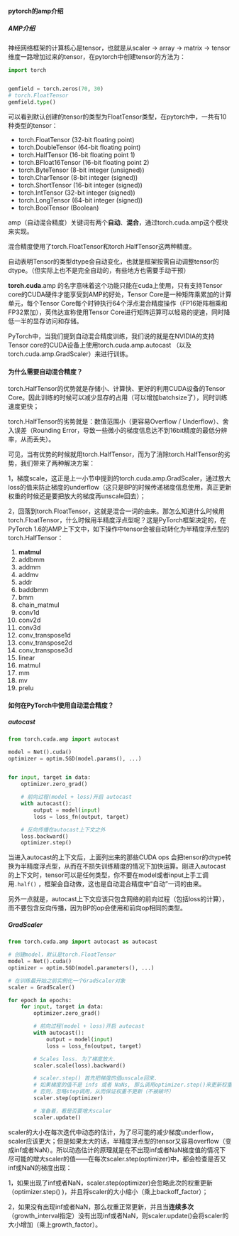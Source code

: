 #### pytorch的amp介绍

##### AMP介绍

神经网络框架的计算核心是tensor，也就是从scaler -> array -> matrix -> tensor 维度一路增加过来的tensor，在pytorch中创建tensor的方法为：

```python
import torch


gemfield = torch.zeros(70, 30)
# torch.FloatTensor
gemfield.type()
```

可以看到默认创建的tensor的类型为FloatTensor类型，在pytorch中，一共有10种类型的tensor：

- torch.FloatTensor (32-bit floating point)
- torch.DoubleTensor (64-bit floating point)
- torch.HalfTensor (16-bit floating point 1)
- torch.BFloat16Tensor (16-bit floating point 2)
- torch.ByteTensor (8-bit integer (unsigned))
- torch.CharTensor (8-bit integer (signed))
- torch.ShortTensor (16-bit integer (signed))
- torch.IntTensor (32-bit integer (signed))
- torch.LongTensor (64-bit integer (signed))
- torch.BoolTensor (Boolean)

amp（自动混合精度）关键词有两个**自动**、**混合**，通过torch.cuda.amp这个模块来实现。

混合精度使用了torch.FloatTensor和torch.HalfTensor这两种精度。

自动表明Tensor的类型dtype会自动变化，也就是框架按需自动调整tensor的dtype。（但实际上也不是完全自动的，有些地方也需要手动干预）

**torch.cuda**.amp 的名字意味着这个功能只能在cuda上使用，只有支持Tensor core的CUDA硬件才能享受到AMP的好处，Tensor Core是一种矩阵乘累加的计算单元，每个Tensor Core每个时钟执行64个浮点混合精度操作（FP16矩阵相乘和FP32累加），英伟达宣称使用Tensor Core进行矩阵运算可以轻易的提速，同时降低一半的显存访问和存储。

PyTorch中，当我们提到自动混合精度训练，我们说的就是在NVIDIA的支持Tensor core的CUDA设备上使用torch.cuda.amp.autocast （以及torch.cuda.amp.GradScaler）来进行训练。

#### 为什么需要自动混合精度？

torch.HalfTensor的优势就是存储小、计算快、更好的利用CUDA设备的Tensor Core。因此训练的时候可以减少显存的占用（可以增加batchsize了），同时训练速度更快；

torch.HalfTensor的劣势就是：数值范围小（更容易Overflow / Underflow）、舍入误差（Rounding Error，导致一些微小的梯度信息达不到16bit精度的最低分辨率，从而丢失）。

可见，当有优势的时候就用torch.HalfTensor，而为了消除torch.HalfTensor的劣势，我们带来了两种解决方案：

1，梯度scale，这正是上一小节中提到的torch.cuda.amp.GradScaler，通过放大loss的值来防止梯度的underflow（这只是BP的时候传递梯度信息使用，真正更新权重的时候还是要把放大的梯度再unscale回去）；

2，回落到torch.FloatTensor，这就是混合一词的由来。那怎么知道什么时候用torch.FloatTensor，什么时候用半精度浮点型呢？这是PyTorch框架决定的，在PyTorch 1.6的AMP上下文中，如下操作中tensor会被自动转化为半精度浮点型的torch.HalfTensor：

1. __matmul__
2. addbmm
3. addmm
4. addmv
5. addr
6. baddbmm
7. bmm
8. chain_matmul
9. conv1d
10. conv2d
11. conv3d
12. conv_transpose1d
13. conv_transpose2d
14. conv_transpose3d
15. linear
16. matmul
17. mm
18. mv
19. prelu

#### 如何在PyTorch中使用自动混合精度？

##### autocast

```python
from torch.cuda.amp import autocast

model = Net().cuda()
optimizer = optim.SGD(model.params(), ...)


for input, target in data:
    optimizer.zero_grad()

    # 前向过程(model + loss)开启 autocast
    with autocast():
        output = model(input)
        loss = loss_fn(output, target)

    # 反向传播在autocast上下文之外
    loss.backward()
    optimizer.step()
```

当进入autocast的上下文后，上面列出来的那些CUDA ops 会把tensor的dtype转换为半精度浮点型，从而在不损失训练精度的情况下加快运算。刚进入autocast的上下文时，tensor可以是任何类型，你不要在model或者input上手工调用`.half()` ，框架会自动做，这也是自动混合精度中“自动”一词的由来。

另外一点就是，autocast上下文应该只包含网络的前向过程（包括loss的计算），而不要包含反向传播，因为BP的op会使用和前向op相同的类型。

##### GradScaler

```python
from torch.cuda.amp import autocast as autocast

# 创建model，默认是torch.FloatTensor
model = Net().cuda()
optimizer = optim.SGD(model.parameters(), ...)

# 在训练最开始之前实例化一个GradScaler对象
scaler = GradScaler()

for epoch in epochs:
    for input, target in data:
        optimizer.zero_grad()

        # 前向过程(model + loss)开启 autocast
        with autocast():
            output = model(input)
            loss = loss_fn(output, target)

        # Scales loss. 为了梯度放大.
        scaler.scale(loss).backward()

        # scaler.step() 首先把梯度的值unscale回来.
        # 如果梯度的值不是 infs 或者 NaNs, 那么调用optimizer.step()来更新权重,
        # 否则，忽略step调用，从而保证权重不更新（不被破坏）
        scaler.step(optimizer)

        # 准备着，看是否要增大scaler
        scaler.update()
```

scaler的大小在每次迭代中动态的估计，为了尽可能的减少梯度underflow，scaler应该更大；但是如果太大的话，半精度浮点型的tensor又容易overflow（变成inf或者NaN）。所以动态估计的原理就是在不出现inf或者NaN梯度值的情况下尽可能的增大scaler的值——在每次scaler.step(optimizer)中，都会检查是否又inf或NaN的梯度出现：

1，如果出现了inf或者NaN，scaler.step(optimizer)会忽略此次的权重更新（optimizer.step() )，并且将scaler的大小缩小（乘上backoff_factor）；

2，如果没有出现inf或者NaN，那么权重正常更新，并且当**连续多次**（growth_interval指定）没有出现inf或者NaN，则scaler.update()会将scaler的大小增加（乘上growth_factor）。
